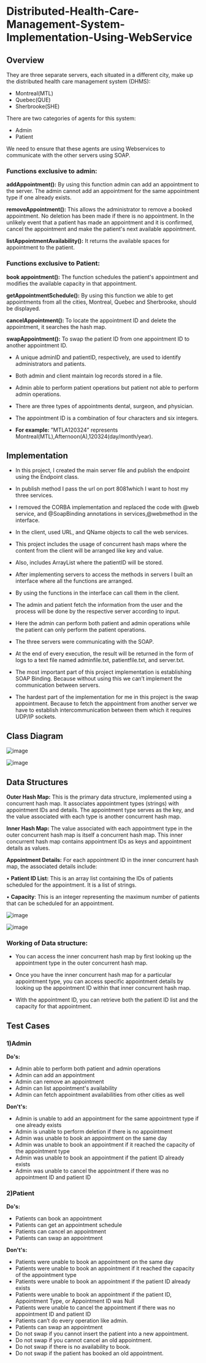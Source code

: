 # Distributed-Health-Care-Management-System-Implementation-Using-WebService

## Overview


They are three separate servers, each situated in a different city, make up the distributed health care management system (DHMS):
* Montreal(MTL)
* Quebec(QUE)
* Sherbrooke(SHE)


There are two categories of agents for this system:

* Admin
* Patient 

We need to ensure that these agents are using Webservices to communicate with the other servers using SOAP.


### Functions exclusive to admin:

**addAppointment():** By using this function admin can add an appointment to the server. The admin cannot add an appointment for the same appointment type if one already exists.

**removeAppointment():** This allows the administrator to remove a booked appointment. No deletion has been made if there is no appointment. In the unlikely event that a patient has made an appointment and it is confirmed, cancel the appointment and make the patient's next available appointment.

**listAppointmentAvailability():** It returns the available spaces for appointment to the patient.


### Functions exclusive to Patient:

**book appointment():** The function schedules the patient's appointment and modifies the available capacity in that appointment.


**getAppointmentSchedule():** By using this function we able to get appointments from all the cities, Montreal, Quebec and Sherbrooke, should be displayed.


**cancelAppointment():** To locate the appointment ID and delete the appointment, it searches the hash map.

**swapAppointment():** To swap the patient ID from one appointment ID to another appointment ID.


* A unique adminID and patientID, respectively, are used to identify administrators and patients.

* Both admin and client maintain log records stored in a file.

* Admin able to perform patient operations but patient not able to perform admin operations.

* There are three types of appointments dental, surgeon, and physician.

* The appointment ID is a combination of four characters and six integers.

* **For example:** ”MTLA120324” represents Montreal(MTL),Afternoon(A),120324(day/month/year).


## Implementation

*	In this project, I created the main server file and publish the endpoint using the Endpoint class.

*	In publish method I pass the url on port 8081which I want to host my three services.

*	I removed the CORBA implementation and replaced the code with @web service, and @SoapBinding annotations in services,@webmethod in the interface.

*	In the client, used URL, and QName objects to call the web services.

*	This project includes the usage of concurrent hash maps where the content from the client will be arranged like key and value.

*	Also, includes ArrayList where the patientID will be stored.

*	 After implementing servers to access the methods in servers I built an interface where all the functions are arranged.

*	By using the functions in the interface can call them in the client.

*	The admin and patient fetch the information from the user and the process will be done by the respective server according to input.

*	Here the admin can perform both patient and admin operations while the patient can only perform the patient operations.

*	The three servers were communicating with the SOAP.

*	At the end of every execution, the result will be returned in the form of logs to a text file named adminfile.txt, patientfile.txt, and server.txt.

*	The most important part of this project implementation is establishing SOAP Binding. Because without using this we can’t implement the communication between servers.

*	The hardest part of the implementation for me in this project is the swap appointment. Because to fetch the appointment from another server we have to establish intercommunication between them which it requires UDP/IP sockets.

## Class Diagram

![image](https://github.com/naveen777-github/-Distributed-Health-Care-Management-System-Implementation-Using-Web-Service/assets/85072641/23a76737-0c84-43b7-8c5e-1656606c0a64)

![image](https://github.com/naveen777-github/-Distributed-Health-Care-Management-System-Implementation-Using-Web-Service/assets/85072641/337ae482-0475-44e3-b5c6-65c6bd5abb88)

## Data Structures

**Outer Hash Map:** This is the primary data structure, implemented using a concurrent hash map. It associates appointment types (strings) with appointment IDs and details. The appointment type serves as the key, and the value associated with each type is another concurrent hash map.

**Inner Hash Map:** The value associated with each appointment type in the outer concurrent hash map is itself a concurrent hash map. This inner concurrent hash map contains appointment IDs as keys and appointment details as values.


**Appointment Details:** For each appointment ID in the inner concurrent hash map, the associated details include:

•	**Patient ID List:** This is an array list containing the IDs of patients scheduled for the appointment. It is a list of strings.

•	**Capacity**: This is an integer representing the maximum number of patients that can be scheduled for an appointment.

![image](https://github.com/naveen777-github/-Distributed-Health-Care-Management-System-Implementation-Using-Web-Service/assets/85072641/0dac795d-ca55-4d34-8a91-8a2abda58a6f)

![image](https://github.com/naveen777-github/-Distributed-Health-Care-Management-System-Implementation-Using-Web-Service/assets/85072641/69cbccfd-57c8-4c03-af57-cb96a674ba86)

### Working of Data structure:

*	You can access the inner concurrent hash map by first looking up the appointment type in the outer concurrent hash map.

*	Once you have the inner concurrent hash map for a particular appointment type, you can access specific appointment details by looking up the appointment ID within that inner concurrent hash map.

*	With the appointment ID, you can retrieve both the patient ID list and the capacity for that appointment.

## Test Cases

### 1)Admin

  **Do's:**
  
* 	Admin able to perform both   patient and admin operations
* 	Admin can add an appointment
* 	Admin can remove an appointment
* 	Admin can list appointment's availability
* 	Admin can fetch appointment availabilities from other cities as well
       
  **Don't's:**
  
*	 Admin is unable to add an appointment for the same appointment type if one already exists
*	 Admin is unable to perform deletion if there is no appointment
*	 Admin was unable to book an appointment on the same day
*	 Admin was unable to book an appointment if it reached the capacity of the appointment type
*	 Admin was unable to book an appointment if the patient ID already exists
*	 Admin was unable to cancel the appointment if there was no appointment ID and patient ID
	
### 2)Patient

 **Do's:** 
 
*	Patients can book an appointment 
*	Patients can get an appointment schedule
* 	Patients can cancel an appointment
* 	Patients can swap an appointment
	
**Don't's:**	

* 	Patients were unable to book an appointment on the same day
* 	Patients were unable to book an appointment if it reached the capacity of the appointment type
* 	Patients were unable to book an appointment if the patient ID already exists
* 	Patients were unable to book an appointment if the patient ID, Appointment Type, or Appointment ID was Null	
* 	Patients were unable to cancel the appointment if there was no appointment ID and patient ID
* 	Patients can’t do every operation like admin.
* 	Patients can swap an appointment
* 	Do not swap if you cannot insert the patient into a new appointment.
* 	Do not swap if you cannot cancel an old appointment.	
* 	Do not swap if there is no availability to book.
* 	Do not swap if the patient has booked an old appointment.













